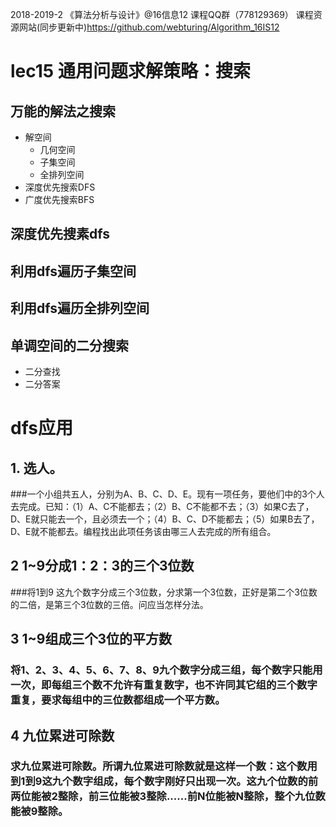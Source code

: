 2018-2019-2 《算法分析与设计》@16信息12 课程QQ群（778129369）
 课程资源网站(同步更新中)https://github.com/webturing/Algorithm_16IS12
# lec15 通用问题求解策略：搜索

## 万能的解法之搜索

- 解空间
  - 几何空间
  - 子集空间
  - 全排列空间
- 深度优先搜索DFS
- 广度优先搜索BFS

## 深度优先搜素dfs

## 利用dfs遍历子集空间

## 利用dfs遍历全排列空间
## 单调空间的二分搜索
- 二分查找
- 二分答案
# dfs应用
## 1.  选人。
###一个小组共五人，分别为A、B、C、D、E。现有一项任务，要他们中的3个人去完成。已知：（1）A、C不能都去；（2）B、C不能都不去；（3）如果C去了，D、E就只能去一个，且必须去一个；（4）B、C、D不能都去；（5）如果B去了，D、E就不能都去。编程找出此项任务该由哪三人去完成的所有组合。  
## 2  1~9分成1：2：3的三个3位数 
###将1到9 这九个数字分成三个3位数，分求第一个3位数，正好是第二个3位数的二倍，是第三个3位数的三倍。问应当怎样分法。
## 3  1~9组成三个3位的平方数 
### 将1、2、3、4、5、6、7、8、9九个数字分成三组，每个数字只能用一次，即每组三个数不允许有重复数字，也不许同其它组的三个数字重复，要求每组中的三位数都组成一个平方数。
## 4  九位累进可除数
### 求九位累进可除数。所谓九位累进可除数就是这样一个数：这个数用到1到9这九个数字组成，每个数字刚好只出现一次。这九个位数的前两位能被2整除，前三位能被3整除......前N位能被N整除，整个九位数能被9整除。
